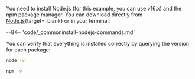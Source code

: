 You need to install Node.js (for this example, you can use v16.x) and the npm package manager. You can download directly from [Node.js](https://nodejs.org/en/download/){target=_blank} or in your terminal:

--8<-- 'code/_commoninstall-nodejs-commands.md'

You can verify that everything is installed correctly by querying the version for each package:

```bash
node -v
```

```bash
npm -v
```
